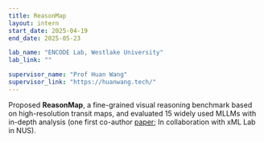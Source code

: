 ```yaml
---
title: ReasonMap
layout: intern
start_date: 2025-04-19
end_date: 2025-05-23

lab_name: "ENCODE Lab, Westlake University"
lab_link: ""

supervisor_name: "Prof Huan Wang"
supervisor_link: "https://huanwang.tech/"
---
```


Proposed **ReasonMap**, a fine-grained visual reasoning benchmark based on high-resolution transit maps, and evaluated 15 widely used MLLMs with in-depth analysis (one first co-author [paper](https://arxiv.org/abs/2505.18675); In collaboration with xML Lab in NUS).